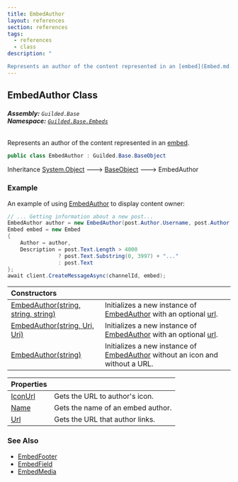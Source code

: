 ```yaml
---
title: EmbedAuthor
layout: references
section: references
tags:
  - references
  - class
description: "

Represents an author of the content represented in an [embed](Embed.md 'Guilded.Base.Embeds.Embed')."
---
```


## EmbedAuthor Class
###### **Assembly:** `Guilded.Base`<br/>**Namespace:** [`Guilded.Base.Embeds`](Guilded.Base.Embeds.md 'Guilded.Base.Embeds')

Represents an author of the content represented in an [embed](Embed.md 'Guilded.Base.Embeds.Embed').

```csharp
public class EmbedAuthor : Guilded.Base.BaseObject
```

Inheritance [System.Object](https://docs.microsoft.com/en-us/dotnet/api/System.Object 'System.Object') &#129106; [BaseObject](BaseObject.md 'Guilded.Base.BaseObject') &#129106; EmbedAuthor

### Example
  
An example of using [EmbedAuthor](EmbedAuthor.md 'Guilded.Base.Embeds.EmbedAuthor') to display content owner:  
  
```csharp  
// ... Getting information about a new post...  
EmbedAuthor author = new EmbedAuthor(post.Author.Username, post.Author.Avatar, post.Url);  
Embed embed = new Embed  
{  
    Author = author,  
    Description = post.Text.Length > 4000  
                ? post.Text.Substring(0, 3997) + "..."  
                : post.Text  
};  
await client.CreateMessageAsync(channelId, embed);  
```

| Constructors | |
| :--- | :--- |
| [EmbedAuthor(string, string, string)](EmbedAuthor.EmbedAuthor(string,string,string).md 'Guilded.Base.Embeds.EmbedAuthor.EmbedAuthor(string, string, string)') | Initializes a new instance of [EmbedAuthor](EmbedAuthor.md 'Guilded.Base.Embeds.EmbedAuthor') with an optional [url](EmbedAuthor.EmbedAuthor(string,string,string).md#Guilded.Base.Embeds.EmbedAuthor.EmbedAuthor(string,string,string).url 'Guilded.Base.Embeds.EmbedAuthor.EmbedAuthor(string, string, string).url'). |
| [EmbedAuthor(string, Uri, Uri)](EmbedAuthor.EmbedAuthor(string,Uri,Uri).md 'Guilded.Base.Embeds.EmbedAuthor.EmbedAuthor(string, Uri, Uri)') | Initializes a new instance of [EmbedAuthor](EmbedAuthor.md 'Guilded.Base.Embeds.EmbedAuthor') with an optional [url](EmbedAuthor.EmbedAuthor(string,Uri,Uri).md#Guilded.Base.Embeds.EmbedAuthor.EmbedAuthor(string,Uri,Uri).url 'Guilded.Base.Embeds.EmbedAuthor.EmbedAuthor(string, Uri, Uri).url'). |
| [EmbedAuthor(string)](EmbedAuthor.EmbedAuthor(string).md 'Guilded.Base.Embeds.EmbedAuthor.EmbedAuthor(string)') | Initializes a new instance of [EmbedAuthor](EmbedAuthor.md 'Guilded.Base.Embeds.EmbedAuthor') without an icon and without a URL. |

| Properties | |
| :--- | :--- |
| [IconUrl](EmbedAuthor.IconUrl.md 'Guilded.Base.Embeds.EmbedAuthor.IconUrl') | Gets the URL to author's icon. |
| [Name](EmbedAuthor.Name.md 'Guilded.Base.Embeds.EmbedAuthor.Name') | Gets the name of an embed author. |
| [Url](EmbedAuthor.Url.md 'Guilded.Base.Embeds.EmbedAuthor.Url') | Gets the URL that author links. |

### See Also
- [EmbedFooter](EmbedFooter.md 'Guilded.Base.Embeds.EmbedFooter')
- [EmbedField](EmbedField.md 'Guilded.Base.Embeds.EmbedField')
- [EmbedMedia](EmbedMedia.md 'Guilded.Base.Embeds.EmbedMedia')
